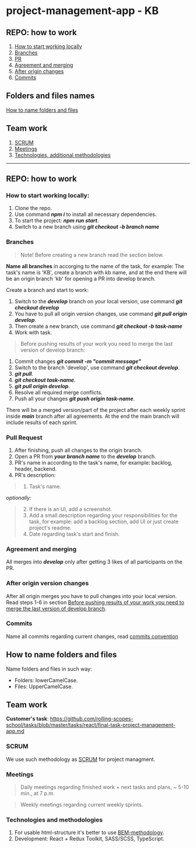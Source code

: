 # project-management-app - KB

## REPO: how to work

1. [How to start working locally](#how-to-start-working-locally)
2. [Branches](#branches)
3. [PR](#pull-request)
4. [Agreement and merging](#agreement-and-merging)
5. [After origin changes](#after-origin-version-changes)
6. [Commits](#commits)

## Folders and files names
[How to name folders and files](#how-to-name-folders-and-files)

## Team work

1. [SCRUM](#scrum)
2. [Meetings](#meetings)
3. [Technologies, additional methodologies](#technologies-and-methodologies)
---

## REPO: how to work

### How to start working locally:

1. Clone the repo.
2. Use command ***npm i*** to install all necessary dependencies.
3. To start the project: ***npm run start***.
4. Switch to a new branch using ***git checkout -b branch name*** 

### Branches
> Note! Before creating a new branch read the section below.

**Name all branches** in accorging to the name of the task, for example: The task's name is 'KB', create a branch with kb name, and at the end there will be an origin branch 'kb' for opening a PR into develop branch.

Create a branch and start to work: 

1. Switch to the ***develop*** branch on your local version, use command ***git checkout develop***
2. You have to pull all origin version changes, use command ***git pull origin develop***.
3. Then create a new branch, use command ***git checkout -b task-name***
4. Work with task.

> Before pushing results of your work you need to merge the last version of develop branch: 

1. Commit changes ***git commit -m "commit message"***
2. Switch to the branch 'develop', use command ***git checkout develop***.
3. ***git pull***.
4. ***git checkout task-name***.
5. ***git pull origin develop***.
3. Resolve all required merge conflicts.
4. Push all your changes ***git push origin task-name***.

There will be a merged version/part of the project after each weekly sprint inside ***main*** branch after all agreements. At the end the main branch will include results of each sprint.

### Pull Request

1. After finishing, push all changes to the origin branch.
2. Open a PR from ***your branch name*** to the ***develop*** branch.
3. PR's name in according to the task's name, for example: backlog, header, backend.
3. PR's description: 
> 1. Task's name.

*optionally:*
> 2. If there is an UI, add a screenshot.
> 3. Add a small description regarding your responsibilities for the task, for example: add a backlog section, add UI or just create project's readme.
> 4. Date regarding task's start and finish.

### Agreement and merging 

All merges into ***develop*** only after getting 3 likes of all participants on the PR.

### After origin version changes

After all origin merges you have to pull changes into your local version. Read steps 1-6 in section [Before pushing results of your work you need to merge the last version of develop branch](#branches).

### Commits

Name all commits regarding current changes, read [commits convention](https://docs.rs.school/#/git-convention)

## How to name folders and files

Name folders and files in such way: 
- Folders: lowerCamelCase.
- Files: UpperCamelCase.

## Team work

**Customer's task**: https://github.com/rolling-scopes-school/tasks/blob/master/tasks/react/final-task-project-management-app.md

### SCRUM

We use such methodology as [SCRUM](https://www.atlassian.com/ru/agile/scrum) for project managment.

### Meetings

> Daily meetings regarding finished work + next tasks and plans, ~ 5-10 min., at 7 p.m.

> Weekly meetings regarding current weekly sprints.

### Technologies and methodologies

1. For usable html-structure it's better to use [BEM-methodology](https://ru.bem.info/methodology/quick-start/).
2. Development: React + Redux Toolkit, SASS/SCSS, TypeScript.
